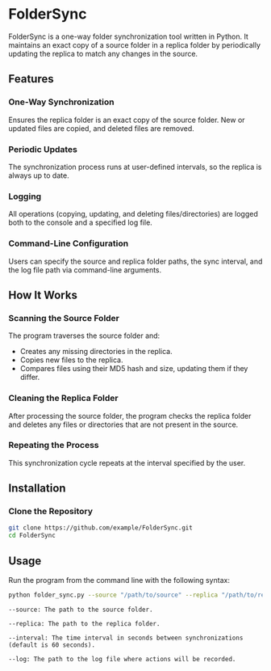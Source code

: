 # FolderSync

FolderSync is a one-way folder synchronization tool written in Python. It maintains an exact copy of a source folder in a replica folder by periodically updating the replica to match any changes in the source.

## Features

### One-Way Synchronization
Ensures the replica folder is an exact copy of the source folder. New or updated files are copied, and deleted files are removed.

### Periodic Updates
The synchronization process runs at user-defined intervals, so the replica is always up to date.

### Logging
All operations (copying, updating, and deleting files/directories) are logged both to the console and a specified log file.

### Command-Line Configuration
Users can specify the source and replica folder paths, the sync interval, and the log file path via command-line arguments.

## How It Works

### Scanning the Source Folder
The program traverses the source folder and:
- Creates any missing directories in the replica.
- Copies new files to the replica.
- Compares files using their MD5 hash and size, updating them if they differ.

### Cleaning the Replica Folder
After processing the source folder, the program checks the replica folder and deletes any files or directories that are not present in the source.

### Repeating the Process
This synchronization cycle repeats at the interval specified by the user.

## Installation

### Clone the Repository
```bash
git clone https://github.com/example/FolderSync.git
cd FolderSync
```
## Usage

Run the program from the command line with the following syntax:

```bash
python folder_sync.py --source "/path/to/source" --replica "/path/to/replica" --interval 60 --log "/path/to/logfile.log"
```
```
--source: The path to the source folder.

--replica: The path to the replica folder.

--interval: The time interval in seconds between synchronizations (default is 60 seconds).

--log: The path to the log file where actions will be recorded.
```
